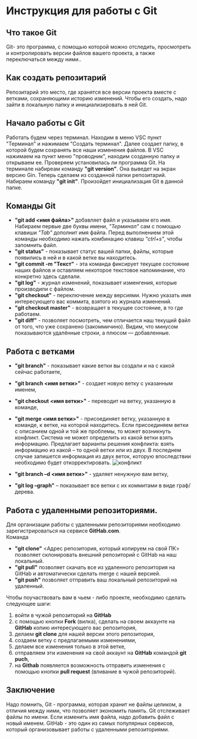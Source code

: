 # Инструкция для работы с Git

## Что такое Git
Git- это программа, с помощью которой можно отследить, просмотреть и контролировать версии файлов вашего проекта, а также переключаться между ними..

## Как создать репозитарий
Репозитарий это место, где хранятся все версии проекта вместе с ветками, сохраняющими историю изменений.
Чтобы его создать, надо зайти в локальную папку и инициализировать в ней Git.

## Начало работы с Git
Работать будем через терминал. Находим в меню VSC пункт "Терминал" и нажимаем "Создать терминал". 
Далее создает папку, в которой будем сохранять все наши изменения файлов. В VSC нажимаем на пункт меню "проводник", находим созданную папку и открываем ее.
Проверяем установилась ли программа Git. На терминале набиреам команду **"git version"**. Она выведет на экран версию Gin.
Теперь сделаем из созданной папки репозитарий. Набираем команду **"git init"**. Произойдет инициализация Git в данной папке.

## Команды Git
* **"git add <имя файла>"**
  добавляет  файл и указываем его имя. Набираем первые две буквы имени, *"Терминал"* сам с помощью клавиши *"Tab"* дополнит имя файла. Перед выполнением этой команды необходимо нажать комбинацию клавиш *"ctrl+s"*, чтобы запомнить файл.
* **"git status"** - показывает статус вашей папки, файлы, которые появились в ней и в какой ветке вы находитесь. 
* **"git commit -m "Текст"** - эта команда фиксирует текущее состояние наших файлов и оставляем некоторое текстовое напоминание, что конкретно здесь сделали.
* **"git log"** - журнал изменений, показывает изменгения, которые производили с файлом.
* **"git checkout"** - переключение между версиями.
Нужно указать имя интересующего вас коммита, взятого из журнала изменений. 
* **"git checkout master"** - возвращает в текущее состояние, в то где работаем.
* **"git diff"** - позволяет посмотреть, чем отличается наш текущий файл от того, что уже сохранено (закоммичино). Видим, что минусом показываются удалённые строки, а плюсом — добавленные.

## Работа с ветками
* **"git branch"** - показывает какие ветки вы создали и на с какой сейчас работаете,
* **"git branch <имя ветки>"** - создает новую ветку с указанным именем,
* **"git checkout <имя ветки>"** - переводит на ветку, указанную в команде,
* **"git merge <имя ветки>"** - присоединяет ветку, указанную в команде, к ветке, на которой находитесь. Если присоединяем ветки с описанием одной и той же проблемы, то может возникнуть конфликт. Система не может определить из какой ветки взять информацию. Предлагает варианты решения конфликта: взять информацию из какой – то одной ветки или из двух. В последнем случае запишется информация из двух веток, которую впоследствии необходимо будет откорректировать.
![конфликт](конфликт.PNG)

* **"git branch –d <имя ветки>"** - удаляет ненужную вам ветку,
* **"git log –graph"** – показывает все ветки с их коммитами в виде граф/дерева.

## Работа с удаленными репозиториями.
Для организации работы с удаленными репозиториями необходимо зарегистрироваться на сервисе **GitHab.com**.  
Команда 
* **"git clone"** <Адрес репозитория, который копируем на свой ПК> позволяет склонировать внешний репозиторий с GitHab на наш локальный.
* **"git pull"** позволяет скачать все из удаленного репозитория на GitHab и автоматически сделать merge с нашей версией.
* **"git push"** позволяет отправить ваш локальный репозиторий на удаленный.

Чтобы поучаствовать вам в чьем - либо проекте, необходимо сделать следующее шаги:
1. войти в чужой репозиторий на **GitHab** 
2. с помощью кнопки **Fork** (вилка), 
сделать на своем аккаунте на **GitHab** копию интересующего вас репозитория, 
3. делаем **git clone** для нашей версии этого репозитория, 
4. создаем ветку с предлагаемыми изменениями,
5. делаем все изменения только в этой ветке,
6. отправляем эти изменения на свой аккаунт на **GitHab** командой **git puch**,
7. на **Githab** появляется возможность отправить изменения с помощью кнопки **pull request** (вливание в чужой репозиторий). 

## Заключение
Надо помнить, Git - программа, которая хранит не файлы целиком, а отличия между ними, что позволяет экономить память.
 Git отслеживает файлы по имени.
Если изменить имя файла, надо добавить файл с новый именем.
GitHab - это один из самых популярных сервисов, который организовывает работы с удаленными репозиториями.

